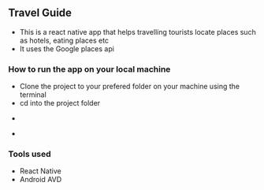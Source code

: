 
## Travel Guide

- This is a react native app that helps travelling tourists locate places such as hotels, eating places etc
- It uses the Google places api

### How to run the app on your local machine
- Clone the project to your prefered folder on your machine using the terminal
- cd into the project folder
- ``` yarn add
- ``` react-native run-android 

### Tools used 
- React Native
- Android AVD 
